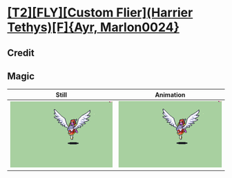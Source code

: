 # [\[T2\]\[FLY\]\[Custom Flier\]\(Harrier Tethys\)\[F\]{Ayr, Marlon0024}](../)

## Credit


	
## Magic

| Still | Animation |
| :---: | :-------: |
| ![Magic still](./Magic_000.png) | ![Magic animation](./Magic.gif) |
